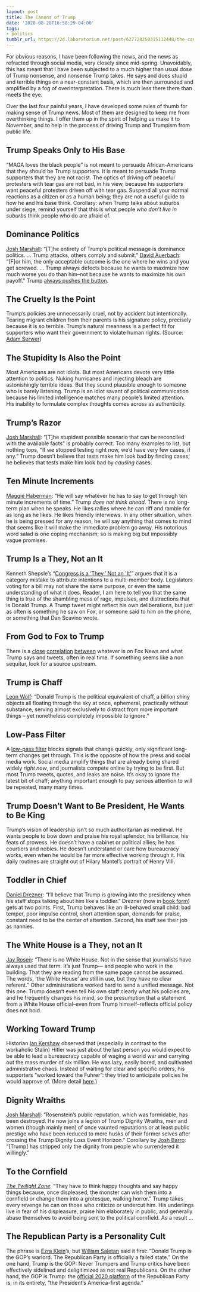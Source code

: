 ```yaml
---
layout: post
title: The Canons of Trump
date: '2020-08-28T16:58:29-04:00'
tags:
- politics
tumblr_url: https://2d.laboratorium.net/post/627728250315112448/the-canons-of-trump
---
```

For obvious reasons, I have been following the news, and the news as refracted through social media, very closely since mid-spring. Unavoidably, this has meant that I have been subjected to a much higher than usual dose of Trump nonsense, and nonsense Trump takes. He says and does stupid and terrible things on a near-constant basis, which are then surrounded and amplified by a fog of overinterpretation. There is much less there there than meets the eye.

Over the last four painful years, I have developed some rules of thumb for making sense of Trump news. Most of them are designed to keep me from overthinking things. I offer them up in the spirit of helping us make it to November, and to help in the process of driving Trump and Trumpism from public life.

## Trump Speaks Only to His Base

“MAGA loves the black people” is not meant to persuade African-Americans that they should be Trump supporters. It is meant to persuade Trump supporters that they are not racist. The optics of driving off peaceful protesters with tear gas are not bad, in his view, because his supporters want peaceful protesters driven off with tear gas. Suspend all your normal reactions as a citizen or as a human being; they are not a useful guide to how he and his base think. Corollary: when Trump talks about suburbs under siege, remind yourself that this is what people _who don’t live in suburbs_ think people who do are afraid of.

## Dominance Politics

[Josh Marshall](https://talkingpointsmemo.com/edblog/dominance-and-humiliation-no-middle-ground): “[T]he entirety of Trump’s political message is dominance politics. … Trump attacks, others comply and submit.” [David Auerbach](https://crookedtimber.org/2016/07/26/donald-trump-moosbrugger-for-president/): “[F]or him, the only acceptable outcome is the one where he wins and you get screwed. … Trump always defects because he wants to maximize how much worse you do than him–not because he wants to maximize his own payoff.” Trump [always pushes the button](https://www.youtube.com/watch?v=y7rzIwrEqpw).

## The Cruelty Is the Point

Trump’s policies are unnecessarily cruel, not by accident but intentionally. Tearing migrant children from their parents is his signature policy, precisely because it is so terrible. Trump’s natural meanness is a perfect fit for supporters who want their government to violate human rights. (Source: [Adam Serwer](https://www.theatlantic.com/ideas/archive/2018/10/the-cruelty-is-the-point/572104/))

## The Stupidity Is Also the Point

Most Americans are not idiots. But most Americans devote very little attention to politics. Nuking hurricanes and injecting bleach are astonishingly terrible ideas. But they sound plausible enough to someone who is barely listening. Trump is an idiot savant of political communication because his limited intelligence matches many people’s limited attention. His inability to formulate complex thoughts comes across as authenticity.

## Trump’s Razor

[Josh Marshall](https://talkingpointsmemo.com/edblog/the-scythian-slice-of-trump-s-razor): “[T]he stupidest possible scenario that can be reconciled with the available facts” is probably correct. Too many examples to list, but nothing tops, “If we stopped testing right now, we’d have very few cases, if any.” Trump doesn’t believe that tests make him look bad by finding cases; he believes that tests make him look bad by _causing_ cases.

## Ten Minute Increments

[Maggie Haberman](https://twitter.com/maggieNYT/status/1004340431411384320): “He will say whatever he has to say to get through ten minute increments of time.” Trump _does not think ahead_. There is no long-term plan when he speaks. He likes rallies where he can riff and ramble for as long as he likes. He likes friendly interviews. In any other situation, when he is being pressed for any reason, he will say anything that comes to mind that seems like it will make the immediate problem go away. His notorious word salad is one coping mechanism; so is making big but impossibly vague promises.

## Trump Is a They, Not an It

Kenneth Shepsle’s “[Congress is a ‘They,’ Not an 'It’](https://www.sciencedirect.com/science/article/abs/pii/014481889290043Q)” argues that it is a category mistake to attribute intentions to a multi-member body. Legislators voting for a bill may not share the same purpose, or even the same understanding of what it does. Reader, I am here to tell you that the same thing is true of the shambling mess of rage, impulses, and distractions that is Donald Trump. A Trump tweet might reflect his own deliberations, but just as often is something he saw on Fox, or someone said to him on the phone, or something that Dan Scavino wrote.

## From God to Fox to Trump

There is a [close](https://mashable.com/2017/11/30/trump-fox-and-friends-tweets-graph/) [correlation](https://www.politico.com/magazine/story/2018/01/05/trump-media-feedback-loop-216248) [between](https://www.vox.com/2019/7/30/20747141/trump-fox-news-presidency-elijah-cummings) whatever is on Fox News and what Trump says and tweets, often in real time. If something seems like a non sequitur, look for a source upstream.

## Trump is Chaff

[Leon Wolf](https://www.redstate.com/leon_h_wolf/2015/08/25/awesome-terrible-majesty-donald-trump-press-conference/): “Donald Trump is the political equivalent of chaff, a billion shiny objects all floating through the sky at once, ephemeral, practically without substance, serving almost exclusively to distract from more important things – yet nonetheless completely impossible to ignore.”

## Low-Pass Filter

A [low-pass filter](https://en.wikipedia.org/wiki/Low-pass_filter) blocks signals that change quickly, only significant long-term changes get through. This is the opposite of how the press and social media work. Social media amplify things that are already being shared widely _right now_, and journalists compete online by trying to be first. But most Trump tweets, quotes, and leaks are noise. It’s okay to ignore the latest bit of chaff; anything important enough to pay serious attention to will be repeated, many many times.

## Trump Doesn’t Want to Be President, He Wants to Be King

Trump’s vision of leadership isn’t so much authoritarian as medieval. He wants people to bow down and praise his royal splendor, his brilliance, his feats of prowess. He doesn’t have a cabinet or political allies; he has courtiers and nobles. He doesn’t understand or care how bureaucracy works, even when he would be far more effective working through it. His daily routines are straight out of Hilary Mantel’s portrait of Henry VIII.

## Toddler in Chief

[Daniel Drezner](https://www.washingtonpost.com/outlook/2020/04/27/toddler-chief-thread-is-now-three-years-old/): “I’ll believe that Trump is growing into the presidency when his staff stops talking about him like a toddler.” Drezner (now in [book form](https://press.uchicago.edu/ucp/books/book/chicago/T/bo51128380.html)) gets at two points. First, Trump behaves like an ill-behaved small child: bad temper, poor impulse control, short attention span, demands for praise, constant need to be the center of attention. Second, his staff see their job as nannies.

## The White House is a They, not an It

[Jay Rosen](https://twitter.com/jayrosen_nyu/status/1174409846961168387): “There is no White House. Not in the sense that journalists have always used that term. It’s just Trump— and people who work in the building. That they are reading from the same page cannot be assumed. The words, 'the White House’ are still in use, but they have no clear referent.” Other administrations worked hard to send a unified message. Not this one. Trump doesn’t even tell his own staff clearly what his policies are, and he frequently changes his mind, so the presumption that a statement from a White House official–even from Trump himself–reflects official policy does not hold.

## Working Toward Trump

Historian [Ian Kershaw](https://www.jstor.org/stable/20081474) observed that (especially in contrast to the workaholic Stalin) Hitler was just about the last person you would expect to be able to lead a bureaucracy capable of waging a world war and carrying out the mass murder of six million. He was lazy, easily bored, and cultivated administrative chaos. Instead of waiting for clear and specific orders, his supporters “worked toward the Fuhrer”: they tried to anticipate policies he would approve of. (More detail [here](https://2d.laboratorium.net/post/619958729084960768/working-toward-the-f%C3%BChrer).)

## Dignity Wraiths

[Josh Marshall](https://talkingpointsmemo.com/edblog/the-fury-of-the-wraiths): “Rosenstein’s public reputation, which was formidable, has been destroyed. He now joins a legion of Trump Dignity Wraiths, men and women (though mainly men) of once vaunted reputations or at least public prestige who have been reduced to mere husks of their former selves after crossing the Trump Dignity Loss Event Horizon.” Corollary by [Josh Barro](https://www.businessinsider.com/paul-ryan-donald-trump-endorsement-2016-5): “[Trump] has stripped only the dignity from people who surrendered it willingly.”

## To the Cornfield

[_The Twilight Zone_](https://en.wikipedia.org/wiki/It%27s_a_Good_Life_(The_Twilight_Zone)): “They have to think happy thoughts and say happy things because, once displeased, the monster can wish them into a cornfield or change them into a grotesque, walking horror.” Trump takes every revenge he can on those who criticize or undercut him. His underlings live in fear of his displeasure, praise him elaborately in public, and generally abase themselves to avoid being sent to the political cornfield. As a result …

## The Republican Party is a Personality Cult

The phrase is [Ezra Klein](https://www.vox.com/2020/8/25/21400476/republican-convention-night-one-donald-trump-rnc-facts-2020)’s, but [William Saletan](https://slate.com/news-and-politics/2016/01/the-gop-is-a-failed-state-donald-trump-is-its-warlord.html) said it first: “Donald Trump is the GOP’s warlord. The Republican Party is officially a failed state.” On the one hand, Trump is the GOP: Never Trumpers and Trump critics have been effectively sidelined and deligitimized as not real Republicans. On the other hand, the GOP is Trump: the [official 2020 platform](https://prod-cdn-static.gop.com/docs/Resolution_Platform_2020.pdf) of the Republican Party is, in its entirety, “the President’s America-first agenda.”

